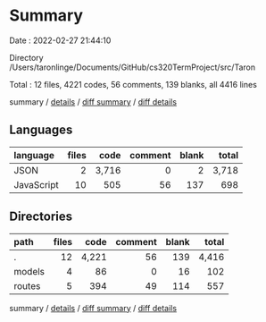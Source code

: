 # Summary

Date : 2022-02-27 21:44:10

Directory /Users/taronlinge/Documents/GitHub/cs320TermProject/src/Taron

Total : 12 files,  4221 codes, 56 comments, 139 blanks, all 4416 lines

summary / [details](details.md) / [diff summary](diff.md) / [diff details](diff-details.md)

## Languages
| language | files | code | comment | blank | total |
| :--- | ---: | ---: | ---: | ---: | ---: |
| JSON | 2 | 3,716 | 0 | 2 | 3,718 |
| JavaScript | 10 | 505 | 56 | 137 | 698 |

## Directories
| path | files | code | comment | blank | total |
| :--- | ---: | ---: | ---: | ---: | ---: |
| . | 12 | 4,221 | 56 | 139 | 4,416 |
| models | 4 | 86 | 0 | 16 | 102 |
| routes | 5 | 394 | 49 | 114 | 557 |

summary / [details](details.md) / [diff summary](diff.md) / [diff details](diff-details.md)